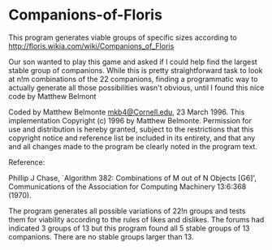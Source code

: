 # Companions-of-Floris
This program generates viable groups of specific sizes according to http://floris.wikia.com/wiki/Companions_of_Floris

Our son wanted to play this game and asked if I could help find the largest stable group of companions. While this is pretty straightforward task to look at n!m combinations of the 22 companions, finding a programmatic way to actually generate all those possibilities wasn't obvious, until I found this nice code by Matthew Belmont

 Coded by Matthew Belmonte <mkb4@Cornell.edu>, 23 March 1996.  This
 implementation Copyright (c) 1996 by Matthew Belmonte.  Permission for use and
 distribution is hereby granted, subject to the restrictions that this
 copyright notice and reference list be included in its entirety, and that any
 and all changes made to the program be clearly noted in the program text.
 
 Reference:
 
 Phillip J Chase, `Algorithm 382: Combinations of M out of N Objects [G6]',
 Communications of the Association for Computing Machinery 13:6:368 (1970).
 
 The program generates all possible variations of 22!n groups and tests them for viability according to the rules of likes and dislikes. The forums had indicated 3 groups of 13 but this program found all 5 stable groups of 13 companions. There are no stable groups larger than 13.
 

